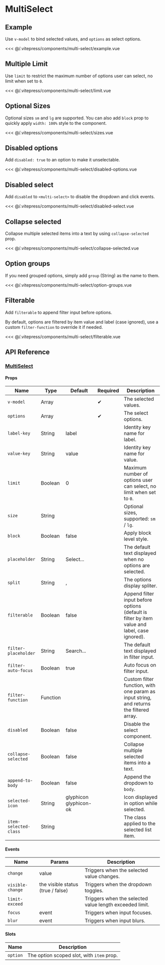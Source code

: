 # MultiSelect

## Example

Use `v-model` to bind selected values, and `options` as select options.

<multi-select-example/>

<<< @/.vitepress/components/multi-select/example.vue

## Multiple Limit

Use `limit` to restrict the maximum number of options user can select, no limit when set to `0`.

<multi-select-limit/>

<<< @/.vitepress/components/multi-select/limit.vue

## Optional Sizes

Optional sizes `sm` and `lg` are supported. You can also add `block` prop to quickly apply `width: 100%` style to the component.

<multi-select-sizes/>

<<< @/.vitepress/components/multi-select/sizes.vue

## Disabled options

Add `disabled: true` to an option to make it unselectable.

<multi-select-disabled-options/>

<<< @/.vitepress/components/multi-select/disabled-options.vue

## Disabled select

Add `disabled` to `<multi-select>` to disable the dropdown and click events.

<multi-select-disabled-select/>

<<< @/.vitepress/components/multi-select/disabled-select.vue

## Collapse selected

Collapse multiple selected items into a text by using `collapse-selected` prop.

<multi-select-collapse-selected/>

<<< @/.vitepress/components/multi-select/collapse-selected.vue

## Option groups

If you need grouped options, simply add `group` (String) as the name to them.

<multi-select-option-groups/>

<<< @/.vitepress/components/multi-select/option-groups.vue

## Filterable

Add `filterable` to append filter input before options.

By default, options are filtered by item value and label (case ignored), use a custom `filter-function` to override it if needed.

<multi-select-filterable/>

<<< @/.vitepress/components/multi-select/filterable.vue

## API Reference

### [MultiSelect](https://github.com/uiv-lib/uiv/blob/1.x/src/components/select/MultiSelect.vue)

#### Props

| Name                  | Type     | Default                | Required | Description                                                                                   |
|-----------------------|----------|------------------------|----------|-----------------------------------------------------------------------------------------------|
| `v-model`             | Array    |                        | &#10004; | The selected values.                                                                          |
| `options`             | Array    |                        | &#10004; | The select options.                                                                           |
| `label-key`           | String   | label                  |          | Identity key name for label.                                                                  |
| `value-key`           | String   | value                  |          | Identity key name for value.                                                                  |
| `limit`               | Boolean  | 0                      |          | Maximum number of options user can select, no limit when set to `0`.                          |
| `size`                | String   |                        |          | Optional sizes, supported: `sm` / `lg`.                                                       |
| `block`               | Boolean  | false                  |          | Apply block level style.                                                                      |
| `placeholder`         | String   | Select...              |          | The default text displayed when no options are selected.                                      |
| `split`               | String   | ,                      |          | The options display spliter.                                                                  |
| `filterable`          | Boolean  | false                  |          | Append filter input before options (default is filter by item value and label, case ignored). |
| `filter-placeholder`  | String   | Search...              |          | The default text displayed in filter input.                                                   |
| `filter-auto-focus`   | Boolean  | true                   |          | Auto focus on filter input.                                                                   |
| `filter-function`     | Function |                        |          | Custom filter function, with one param as input string, and returns the filtered array.       |
| `disabled`            | Boolean  | false                  |          | Disable the select component.                                                                 |
| `collapse-selected`   | Boolean  | false                  |          | Collapse multiple selected items into a text.                                                 |
| `append-to-body`      | Boolean  | false                  |          | Append the dropdown to `body`.                                                                |
| `selected-icon`       | String   | glyphicon glyphicon-ok |          | Icon displayed in option while selected.                                                      |
| `item-selected-class` | String   |                        |          | The class applied to the selected list item.                                                  |

#### Events

| Name             | Params                            | Description                                             |
|------------------|-----------------------------------|---------------------------------------------------------|
| `change`         | value                             | Triggers when the selected value changes.               |
| `visible-change` | the visible status (true / false) | Triggers when the dropdown toggles.                     |
| `limit-exceed`   |                                   | Triggers when the selected value length exceeded limit. |
| `focus`          | event                             | Triggers when input focuses.                            |
| `blur`           | event                             | Triggers when input blurs.                              |

#### Slots

| Name     | Description                               |
|----------|-------------------------------------------|
| `option` | The option scoped slot, with `item` prop. |
